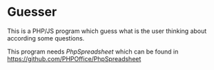 # Guesser
This is a PHP/JS program which guess what is the user thinking about according some questions.


This program needs *PhpSpreadsheet* which can be found in https://github.com/PHPOffice/PhpSpreadsheet
